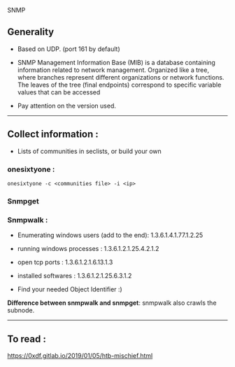 SNMP

## Generality

- Based on UDP. (port 161 by default)

- SNMP Management Information Base (MIB) is a database containing information related to network management. Organized like a tree, where branches represent different organizations or network functions. The leaves of the tree (final endpoints) correspond to specific variable values that can be accessed
- Pay attention on the version used.

---

## Collect information : 

- Lists of communities in seclists, or build your own

### onesixtyone :


```onesixtyone -c <communities file> -i <ip>```

### Snmpget


### Snmpwalk :

- Enumerating windows users (add to the end): 1.3.6.1.4.1.77.1.2.25
- running windows processes : 1.3.6.1.2.1.25.4.2.1.2
- open tcp ports : 1.3.6.1.2.1.6.13.1.3
- installed softwares : 1.3.6.1.2.1.25.6.3.1.2

- Find your needed Object Identifier :)

**Difference between snmpwalk and snmpget**: snmpwalk also crawls the subnode.


---

## To read : 

https://0xdf.gitlab.io/2019/01/05/htb-mischief.html
